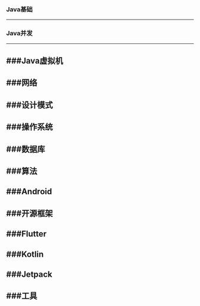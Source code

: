 

### Java基础

------


### Java并发

------

###Java虚拟机
------


###网络
------


###设计模式
------


###操作系统
------


###数据库
------


###算法
------


###Android
------

###开源框架
------


###Flutter
------


###Kotlin
------


###Jetpack
------

###工具
------

